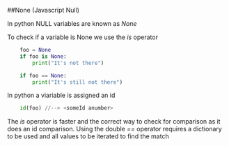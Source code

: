 ##None (Javascript Null)

In python NULL variables are known as *None*

To check if a variable is None we use the *is* operator

```python
	foo = None
	if foo is None:
		print("It's not there")

	if foo == None:
		print("It's still not there")
```

In python a viariable is assigned an id

```python
	id(foo) //--> <someId anumber>
```

The *is* operator is faster and the correct way to check for comparison as it does an id comparison. Using the double *==* operator requires a
dictionary to be used and all values to be iterated to find the match

